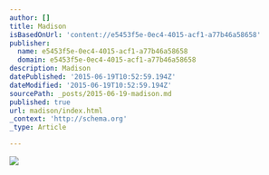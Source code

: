 ```yaml
---
author: []
title: Madison
isBasedOnUrl: 'content://e5453f5e-0ec4-4015-acf1-a77b46a58658'
publisher:
  name: e5453f5e-0ec4-4015-acf1-a77b46a58658
  domain: e5453f5e-0ec4-4015-acf1-a77b46a58658
description: Madison
datePublished: '2015-06-19T10:52:59.194Z'
dateModified: '2015-06-19T10:52:59.194Z'
sourcePath: _posts/2015-06-19-madison.md
published: true
url: madison/index.html
_context: 'http://schema.org'
_type: Article

---
```

![](https://the-grid-user-content.s3-us-west-2.amazonaws.com/7c9a72c4-e7a5-4b0f-b440-ff30e3a15710.jpg)